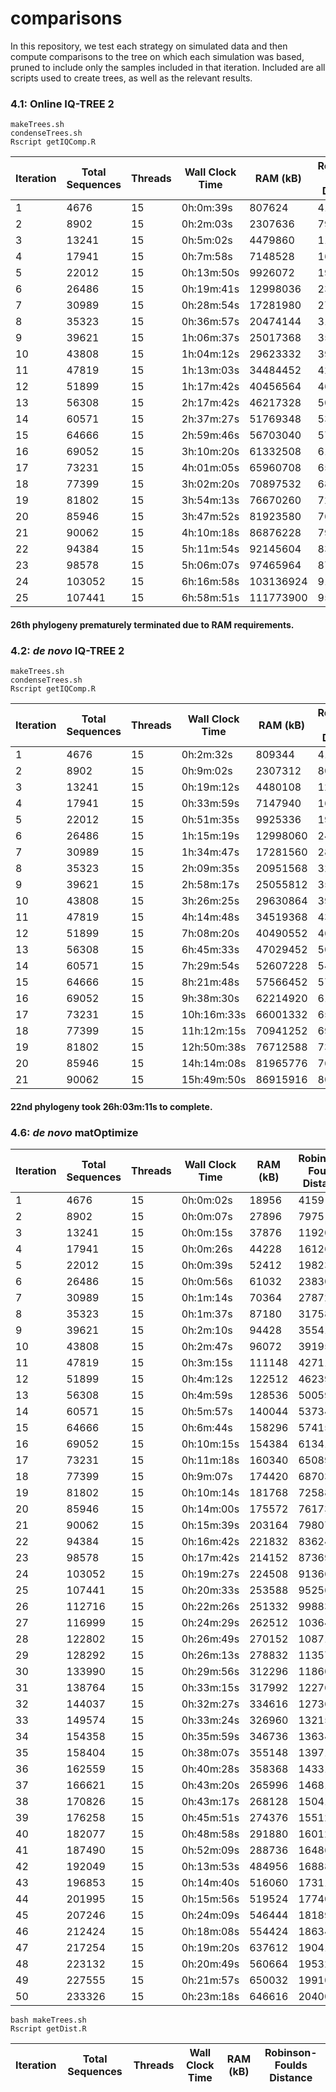 # comparisons

In this repository, we test each strategy on simulated data and then compute comparisons to the tree on which each simulation was based, pruned to include only the samples included in that iteration. Included are all scripts used to create trees, as well as the relevant results.

### 4.1: Online IQ-TREE 2

```
makeTrees.sh
condenseTrees.sh
Rscript getIQComp.R
```

| Iteration | Total Sequences | Threads | Wall Clock Time | RAM (kB) | Robinson-Foulds Distance |    
|-----------|-----------------|---------|-----------------|----------|--------------------------|   
| 1 | 4676 | 15 | 0h:0m:39s | 807624 | 4163 |  
| 2 | 8902 | 15 | 0h:2m:03s | 2307636 | 7980 |  
| 3 | 13241 | 15 | 0h:5m:02s | 4479860 | 11912 |  
| 4 | 17941 | 15 | 0h:7m:58s | 7148528 | 16117 |  
| 5 | 22012 | 15 | 0h:13m:50s | 9926072 | 19816 |  
| 6 | 26486 | 15 | 0h:19m:41s | 12998036 | 23825 |  
| 7 | 30989 | 15 | 0h:28m:54s | 17281980 | 27854 |  
| 8 | 35323 | 15 | 0h:36m:57s | 20474144 | 31762 |  
| 9 | 39621 | 15 | 1h:06m:37s | 25017368 | 35528 |  
| 10 | 43808 | 15 | 1h:04m:12s | 29623332 | 39215 |  
| 11 | 47819 | 15 | 1h:13m:03s | 34484452 | 42717 |  
| 12 | 51899 | 15 | 1h:17m:42s | 40456564 | 46224 |  
| 13 | 56308 | 15 | 2h:17m:42s | 46217328 | 50040 |  
| 14 | 60571 | 15 | 2h:37m:27s | 51769348 | 53702 |  
| 15 | 64666 | 15 | 2h:59m:46s | 56703040 | 57363 |  
| 16 | 69052 | 15 | 3h:10m:20s | 61332508 | 61304 |  
| 17 | 73231 | 15 | 4h:01m:05s | 65960708 | 65057 |  
| 18 | 77399 | 15 | 3h:02m:20s | 70897532 | 68703 |  
| 19 | 81802 | 15 | 3h:54m:13s | 76670260 | 72572 |  
| 20 | 85946 | 15 | 3h:47m:52s | 81923580 | 76148 |  
| 21 | 90062 | 15 | 4h:10m:18s | 86876228 | 79785 |  
| 22 | 94384 | 15 | 5h:11m:54s | 92145604 | 83617 |  
| 23 | 98578 | 15 | 5h:06m:07s | 97465964 | 87373 |  
| 24 | 103052 | 15 | 6h:16m:58s | 103136924 | 91365 |  
| 25 | 107441 | 15 | 6h:58m:51s | 111773900 | 95256 |  

#### 26th phylogeny prematurely terminated due to RAM requirements.   


### 4.2: *de novo* IQ-TREE 2

```
makeTrees.sh
condenseTrees.sh
Rscript getIQComp.R
```

| Iteration | Total Sequences | Threads | Wall Clock Time | RAM (kB) | Robinson-Foulds Distance |    
|-----------|-----------------|---------|-----------------|----------|--------------------------|   
| 1 | 4676 | 15 | 0h:2m:32s | 809344 | 4168 |  
| 2 | 8902 | 15 | 0h:9m:02s | 2307312 | 8039 |  
| 3 | 13241 | 15 | 0h:19m:12s | 4480108 | 12008 |  
| 4 | 17941 | 15 | 0h:33m:59s | 7147940 | 16229 |  
| 5 | 22012 | 15 | 0h:51m:35s | 9925336 | 19974 |  
| 6 | 26486 | 15 | 1h:15m:19s | 12998060 | 24046 |  
| 7 | 30989 | 15 | 1h:34m:47s | 17281560 | 28091 |  
| 8 | 35323 | 15 | 2h:09m:35s | 20951568 | 32045 |  
| 9 | 39621 | 15 | 2h:58m:17s | 25055812 | 35940 |  
| 10 | 43808 | 15 | 3h:26m:25s | 29630864 | 39575 |  
| 11 | 47819 | 15 | 4h:14m:48s | 34519368 | 43176 |  
| 12 | 51899 | 15 | 7h:08m:20s | 40490552 | 46738 |  
| 13 | 56308 | 15 | 6h:45m:33s | 47029452 | 50514 |  
| 14 | 60571 | 15 | 7h:29m:54s | 52607228 | 54238 |  
| 15 | 64666 | 15 | 8h:21m:48s | 57566452 | 57929 |  
| 16 | 69052 | 15 | 9h:38m:30s | 62214920 | 61845 |  
| 17 | 73231 | 15 | 10h:16m:33s | 66001332 | 65605 |  
| 18 | 77399 | 15 | 11h:12m:15s | 70941252 | 69373 |  
| 19 | 81802 | 15 | 12h:50m:38s | 76712588 | 73228 |  
| 20 | 85946 | 15 | 14h:14m:08s | 81965776 | 76849 |  
| 21 | 90062 | 15 | 15h:49m:50s | 86915916 | 80518 |  

#### 22nd phylogeny took 26h:03m:11s to complete.  


### 4.6: *de novo* matOptimize

| Iteration | Total Sequences | Threads | Wall Clock Time | RAM (kB) | Robinson-Foulds Distance |      
|-----------|-----------------|---------|-----------------|----------|--------------------------|    
| 1 | 4676 | 15 | 0h:0m:02s | 18956 | 4159 |  
| 2 | 8902 | 15 | 0h:0m:07s | 27896 | 7975 |  
| 3 | 13241 | 15 | 0h:0m:15s | 37876 | 11920 |  
| 4 | 17941 | 15 | 0h:0m:26s | 44228 | 16126 |  
| 5 | 22012 | 15 | 0h:0m:39s | 52412 | 19823 |  
| 6 | 26486 | 15 | 0h:0m:56s | 61032 | 23830 |  
| 7 | 30989 | 15 | 0h:1m:14s | 70364 | 27872 |  
| 8 | 35323 | 15 | 0h:1m:37s | 87180 | 31758 |  
| 9 | 39621 | 15 | 0h:2m:10s | 94428 | 35541 |  
| 10 | 43808 | 15 | 0h:2m:47s | 96072 | 39195 |  
| 11 | 47819 | 15 | 0h:3m:15s | 111148 | 42711 |  
| 12 | 51899 | 15 | 0h:4m:12s | 122512 | 46239 |  
| 13 | 56308 | 15 | 0h:4m:59s | 128536 | 50059 |  
| 14 | 60571 | 15 | 0h:5m:57s | 140044 | 53734 |  
| 15 | 64666 | 15 | 0h:6m:44s | 158296 | 57415 |  
| 16 | 69052 | 15 | 0h:10m:15s | 154384 | 61341 |  
| 17 | 73231 | 15 | 0h:11m:18s | 160340 | 65089 |  
| 18 | 77399 | 15 | 0h:9m:07s | 174420 | 68703 |  
| 19 | 81802 | 15 | 0h:10m:14s | 181768 | 72588 |  
| 20 | 85946 | 15 | 0h:14m:00s | 175572 | 76173 |  
| 21 | 90062 | 15 | 0h:15m:39s | 203164 | 79807 |  
| 22 | 94384 | 15 | 0h:16m:42s | 221832 | 83624 |  
| 23 | 98578 | 15 | 0h:17m:42s | 214152 | 87369 |  
| 24 | 103052 | 15 | 0h:19m:27s | 224508 | 91366 |  
| 25 | 107441 | 15 | 0h:20m:33s | 253588 | 95256 |  
| 26 | 112716 | 15 | 0h:22m:26s | 251332 | 99883 |  
| 27 | 116999 | 15 | 0h:24m:29s | 262512 | 103646 |  
| 28 | 122802 | 15 | 0h:26m:49s | 270152 | 108714 |  
| 29 | 128292 | 15 | 0h:26m:13s | 278832 | 113571 |  
| 30 | 133990 | 15 | 0h:29m:56s | 312296 | 118602 |  
| 31 | 138764 | 15 | 0h:33m:15s | 317992 | 122760 |  
| 32 | 144037 | 15 | 0h:32m:27s | 334616 | 127365 |  
| 33 | 149574 | 15 | 0h:33m:24s | 326960 | 132157 |  
| 34 | 154358 | 15 | 0h:35m:59s | 346736 | 136341 |  
| 35 | 158404 | 15 | 0h:38m:07s | 355148 | 139714 |  
| 36 | 162559 | 15 | 0h:40m:28s | 358368 | 143314 |  
| 37 | 166621 | 15 | 0h:43m:20s | 265996 | 146816 |  
| 38 | 170826 | 15 | 0h:43m:17s | 268128 | 150413 |  
| 39 | 176258 | 15 | 0h:45m:51s | 274376 | 155124 |  
| 40 | 182077 | 15 | 0h:48m:58s | 291880 | 160120 |  
| 41 | 187490 | 15 | 0h:52m:09s | 288736 | 164865 |  
| 42 | 192049 | 15 | 0h:13m:53s | 484956 | 168884 |  
| 43 | 196853 | 15 | 0h:14m:40s | 516060 | 173119 |  
| 44 | 201995 | 15 | 0h:15m:56s | 519524 | 177407 |  
| 45 | 207246 | 15 | 0h:24m:09s | 546444 | 181890 |  
| 46 | 212424 | 15 | 0h:18m:08s | 554424 | 186341 |  
| 47 | 217254 | 15 | 0h:19m:20s | 637612 | 190413 |  
| 48 | 223132 | 15 | 0h:20m:49s | 560664 | 195323 |  
| 49 | 227555 | 15 | 0h:21m:57s | 650032 | 199100 |  
| 50 | 233326 | 15 | 0h:23m:18s | 646616 | 204009 |  

```
bash makeTrees.sh  
Rscript getDist.R
```

| Iteration | Total Sequences | Threads | Wall Clock Time | RAM (kB) | Robinson-Foulds Distance |    
|-----------|-----------------|---------|-----------------|----------|--------------------------|   
